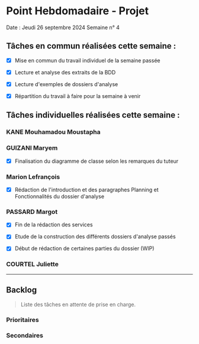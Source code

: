 # Point Hebdomadaire - Projet

Date : Jeudi 26 septembre 2024
Semaine n° 4

## Tâches en commun réalisées cette semaine :

- [x] Mise en commun du travail individuel de la semaine passée
- [x] Lecture et analyse des extraits de la BDD
- [x] Lecture d'exemples de dossiers d'analyse
- [x] Répartition du travail à faire pour la semaine à venir


## Tâches individuelles réalisées cette semaine :

### KANE Mouhamadou Moustapha


### GUIZANI Maryem
- [x] Finalisation du diagramme de classe selon les remarques du tuteur

### Marion Lefrançois
- [x] Rédaction de l'introduction et des paragraphes Planning et Fonctionnalités du dossier d'analyse

### PASSARD Margot
- [x] Fin de la rédaction des services
- [x] Etude de la construction des différents dossiers d'analyse passés
- [x] Début de rédaction de certaines parties du dossier (WIP)


### COURTEL Juliette


---

## Backlog

> Liste des tâches en attente de prise en charge.

### Prioritaires

### Secondaires
